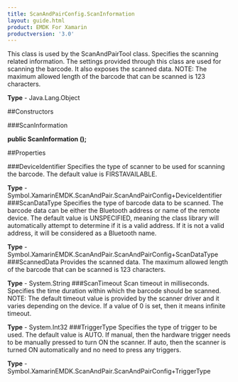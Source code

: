```yaml
---
title: ScanAndPairConfig.ScanInformation
layout: guide.html
product: EMDK For Xamarin 
productversion: '3.0' 
---
```

This class is used by the ScanAndPairTool class. Specifies the scanning related information. The settings provided through this class are used for scanning the barcode. It also exposes the scanned data. NOTE: The maximum allowed length of the barcode that can be scanned is 123 characters.

**Type** - Java.Lang.Object

##Constructors

###ScanInformation

**public ScanInformation ();**


        

##Properties

###DeviceIdentifier
Specifies the type of scanner to be used for scanning the barcode. The default value is FIRSTAVAILABLE.

**Type** - Symbol.XamarinEMDK.ScanAndPair.ScanAndPairConfig+DeviceIdentifier
###ScanDataType
Specifies the type of barcode data to be scanned. The barcode data can be either the Bluetooth address or name of the remote device. The default value is UNSPECIFIED, meaning the class library will automatically attempt to determine if it is a valid address. If it is not a valid address, it will be considered as a Bluetooth name.

**Type** - Symbol.XamarinEMDK.ScanAndPair.ScanAndPairConfig+ScanDataType
###ScannedData
Provides the scanned data. The maximum allowed length of the barcode that can be scanned is 123 characters.

**Type** - System.String
###ScanTimeout
Scan timeout in milliseconds. Specifies the time duration within which the barcode should be scanned. NOTE: The default timeout value is provided by the scanner driver and it varies depending on the device. If a value of 0 is set, then it means infinite timeout.

**Type** - System.Int32
###TriggerType
Specifies the type of trigger to be used. The default value is AUTO. If manual, then the hardware trigger needs to be manually pressed to turn ON the scanner. If auto, then the scanner is turned ON automatically and no need to press any triggers.

**Type** - Symbol.XamarinEMDK.ScanAndPair.ScanAndPairConfig+TriggerType
